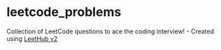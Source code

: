 # leetcode_problems
Collection of LeetCode questions to ace the coding interview! - Created using [LeetHub v2](https://github.com/arunbhardwaj/LeetHub-2.0)
